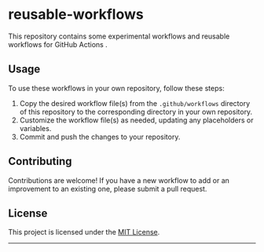 # reusable-workflows

This repository contains some experimental workflows and reusable workflows for GitHub Actions .

## Usage

To use these workflows in your own repository, follow these steps:

1. Copy the desired workflow file(s) from the `.github/workflows` directory of this repository to the corresponding directory in your own repository.
2. Customize the workflow file(s) as needed, updating any placeholders or variables.
3. Commit and push the changes to your repository.

## Contributing

Contributions are welcome! If you have a new workflow to add or an improvement to an existing one, please submit a pull request.

## License

This project is licensed under the [MIT License](LICENSE).

---    